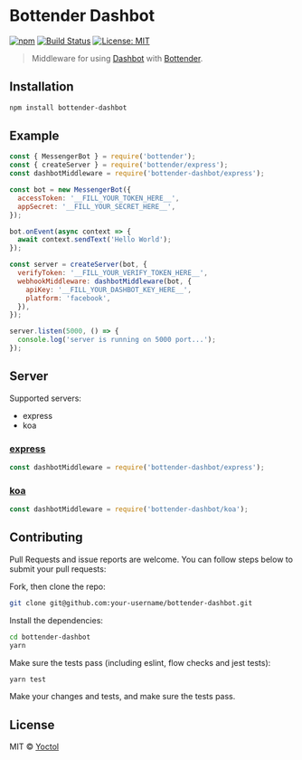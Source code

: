 # Bottender Dashbot

[![npm](https://img.shields.io/npm/v/bottender-dashbot.svg?style=flat-square)](https://www.npmjs.com/package/bottender-dashbot)
[![Build Status](https://travis-ci.org/bottenderjs/bottender-dashbot.svg?branch=master)](https://travis-ci.org/bottenderjs/bottender-dashbot)
[![License: MIT](https://img.shields.io/badge/License-MIT-yellow.svg)](https://opensource.org/licenses/MIT)

> Middleware for using [Dashbot](https://www.dashbot.io/) with
> [Bottender](https://github.com/Yoctol/bottender).

## Installation

```sh
npm install bottender-dashbot
```

## Example

```js
const { MessengerBot } = require('bottender');
const { createServer } = require('bottender/express');
const dashbotMiddleware = require('bottender-dashbot/express');

const bot = new MessengerBot({
  accessToken: '__FILL_YOUR_TOKEN_HERE__',
  appSecret: '__FILL_YOUR_SECRET_HERE__',
});

bot.onEvent(async context => {
  await context.sendText('Hello World');
});

const server = createServer(bot, {
  verifyToken: '__FILL_YOUR_VERIFY_TOKEN_HERE__',
  webhookMiddleware: dashbotMiddleware(bot, {
    apiKey: '__FILL_YOUR_DASHBOT_KEY_HERE__',
    platform: 'facebook',
  }),
});

server.listen(5000, () => {
  console.log('server is running on 5000 port...');
});
```

## Server

Supported servers:

* express
* koa

### [express](https://github.com/expressjs/express)

```js
const dashbotMiddleware = require('bottender-dashbot/express');
```

### [koa](https://github.com/koajs/koa)

```js
const dashbotMiddleware = require('bottender-dashbot/koa');
```

## Contributing

Pull Requests and issue reports are welcome. You can follow steps below to
submit your pull requests:

Fork, then clone the repo:

```sh
git clone git@github.com:your-username/bottender-dashbot.git
```

Install the dependencies:

```sh
cd bottender-dashbot
yarn
```

Make sure the tests pass (including eslint, flow checks and jest tests):

```sh
yarn test
```

Make your changes and tests, and make sure the tests pass.

## License

MIT © [Yoctol](https://github.com/bottenderjs/bottender-dashbot)
